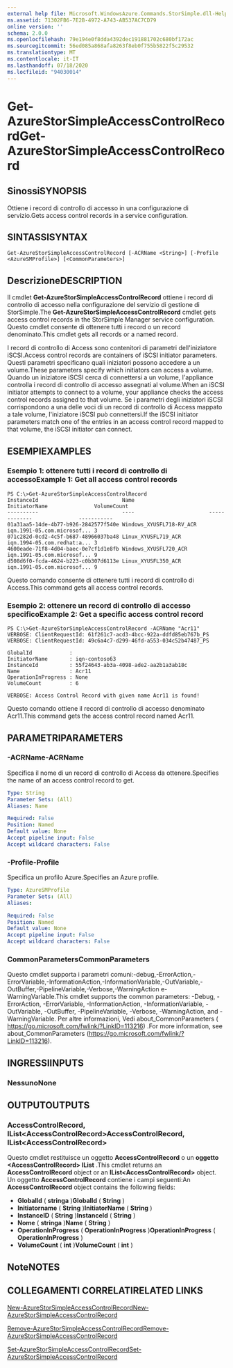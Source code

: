 ```yaml
---
external help file: Microsoft.WindowsAzure.Commands.StorSimple.dll-Help.xml
ms.assetid: 71302FB6-7E2B-4972-A743-AB537AC7CD79
online version: ''
schema: 2.0.0
ms.openlocfilehash: 79e194e0f8dda4392dec191881702c680bf172ac
ms.sourcegitcommit: 56ed085a868afa8263f8eb0f755b5822f5c29532
ms.translationtype: MT
ms.contentlocale: it-IT
ms.lasthandoff: 07/18/2020
ms.locfileid: "94030014"
---
```

# <span data-ttu-id="f23bf-101">Get-AzureStorSimpleAccessControlRecord</span><span class="sxs-lookup"><span data-stu-id="f23bf-101">Get-AzureStorSimpleAccessControlRecord</span></span>

## <span data-ttu-id="f23bf-102">Sinossi</span><span class="sxs-lookup"><span data-stu-id="f23bf-102">SYNOPSIS</span></span>
<span data-ttu-id="f23bf-103">Ottiene i record di controllo di accesso in una configurazione di servizio.</span><span class="sxs-lookup"><span data-stu-id="f23bf-103">Gets access control records in a service configuration.</span></span>

## <span data-ttu-id="f23bf-104">SINTASSI</span><span class="sxs-lookup"><span data-stu-id="f23bf-104">SYNTAX</span></span>

```
Get-AzureStorSimpleAccessControlRecord [-ACRName <String>] [-Profile <AzureSMProfile>] [<CommonParameters>]
```

## <span data-ttu-id="f23bf-105">Descrizione</span><span class="sxs-lookup"><span data-stu-id="f23bf-105">DESCRIPTION</span></span>
<span data-ttu-id="f23bf-106">Il cmdlet **Get-AzureStorSimpleAccessControlRecord** ottiene i record di controllo di accesso nella configurazione del servizio di gestione di StorSimple.</span><span class="sxs-lookup"><span data-stu-id="f23bf-106">The **Get-AzureStorSimpleAccessControlRecord** cmdlet gets access control records in the StorSimple Manager service configuration.</span></span>
<span data-ttu-id="f23bf-107">Questo cmdlet consente di ottenere tutti i record o un record denominato.</span><span class="sxs-lookup"><span data-stu-id="f23bf-107">This cmdlet gets all records or a named record.</span></span>

<span data-ttu-id="f23bf-108">I record di controllo di Access sono contenitori di parametri dell'iniziatore iSCSI.</span><span class="sxs-lookup"><span data-stu-id="f23bf-108">Access control records are containers of iSCSI initiator parameters.</span></span>
<span data-ttu-id="f23bf-109">Questi parametri specificano quali iniziatori possono accedere a un volume.</span><span class="sxs-lookup"><span data-stu-id="f23bf-109">These parameters specify which initiators can access a volume.</span></span>
<span data-ttu-id="f23bf-110">Quando un iniziatore iSCSI cerca di connettersi a un volume, l'appliance controlla i record di controllo di accesso assegnati al volume.</span><span class="sxs-lookup"><span data-stu-id="f23bf-110">When an iSCSI initiator attempts to connect to a volume, your appliance checks the access control records assigned to that volume.</span></span>
<span data-ttu-id="f23bf-111">Se i parametri degli iniziatori iSCSI corrispondono a una delle voci di un record di controllo di Access mappato a tale volume, l'iniziatore iSCSI può connettersi.</span><span class="sxs-lookup"><span data-stu-id="f23bf-111">If the iSCSI initiator parameters match one of the entries in an access control record mapped to that volume, the iSCSI initiator can connect.</span></span>

## <span data-ttu-id="f23bf-112">ESEMPI</span><span class="sxs-lookup"><span data-stu-id="f23bf-112">EXAMPLES</span></span>

### <span data-ttu-id="f23bf-113">Esempio 1: ottenere tutti i record di controllo di accesso</span><span class="sxs-lookup"><span data-stu-id="f23bf-113">Example 1: Get all access control records</span></span>
```
PS C:\>Get-AzureStorSimpleAccessControlRecord
InstanceId                           Name                        InitiatorName               VolumeCount
----------                           ----                        -------------               -----------
01a31aa5-14de-4b77-b926-2842577f540e Windows_XYUSFL718-RV_ACR    iqn.1991-05.com.microsof... 3
071c282d-0cd2-4c5f-b687-48966037ba48 Linux_XYUSFL719_ACR         iqn.1994-05.com.redhat:a... 3
4600eade-71f8-4d04-baec-0e7cf1d1e8fb Windows_XYUSFL720_ACR       iqn.1991-05.com.microsof... 9
d508d6f0-fcda-4624-b223-c0b307d6113e Linux_XYUSFL350_ACR         iqn.1991-05.com.microsof... 9
```

<span data-ttu-id="f23bf-114">Questo comando consente di ottenere tutti i record di controllo di Access.</span><span class="sxs-lookup"><span data-stu-id="f23bf-114">This command gets all access control records.</span></span>

### <span data-ttu-id="f23bf-115">Esempio 2: ottenere un record di controllo di accesso specifico</span><span class="sxs-lookup"><span data-stu-id="f23bf-115">Example 2: Get a specific access control record</span></span>
```
PS C:\>Get-AzureStorSimpleAccessControlRecord -ACRName "Acr11"
VERBOSE: ClientRequestId: 61f261c7-acd3-4bcc-922a-ddfd85eb767b_PS
VERBOSE: ClientRequestId: 49c6a4c7-d299-46fd-a553-034c52b47487_PS

GlobalId            : 
InitiatorName       : iqn-contoso63
InstanceId          : 55f24643-ab3a-4098-ade2-aa2b1a3ab18c
Name                : Acr11
OperationInProgress : None
VolumeCount         : 6

VERBOSE: Access Control Record with given name Acr11 is found!
```

<span data-ttu-id="f23bf-116">Questo comando ottiene il record di controllo di accesso denominato Acr11.</span><span class="sxs-lookup"><span data-stu-id="f23bf-116">This command gets the access control record named Acr11.</span></span>

## <span data-ttu-id="f23bf-117">PARAMETRI</span><span class="sxs-lookup"><span data-stu-id="f23bf-117">PARAMETERS</span></span>

### <span data-ttu-id="f23bf-118">-ACRName</span><span class="sxs-lookup"><span data-stu-id="f23bf-118">-ACRName</span></span>
<span data-ttu-id="f23bf-119">Specifica il nome di un record di controllo di Access da ottenere.</span><span class="sxs-lookup"><span data-stu-id="f23bf-119">Specifies the name of an access control record to get.</span></span>

```yaml
Type: String
Parameter Sets: (All)
Aliases: Name

Required: False
Position: Named
Default value: None
Accept pipeline input: False
Accept wildcard characters: False
```

### <span data-ttu-id="f23bf-120">-Profile</span><span class="sxs-lookup"><span data-stu-id="f23bf-120">-Profile</span></span>
<span data-ttu-id="f23bf-121">Specifica un profilo Azure.</span><span class="sxs-lookup"><span data-stu-id="f23bf-121">Specifies an Azure profile.</span></span>

```yaml
Type: AzureSMProfile
Parameter Sets: (All)
Aliases: 

Required: False
Position: Named
Default value: None
Accept pipeline input: False
Accept wildcard characters: False
```

### <span data-ttu-id="f23bf-122">CommonParameters</span><span class="sxs-lookup"><span data-stu-id="f23bf-122">CommonParameters</span></span>
<span data-ttu-id="f23bf-123">Questo cmdlet supporta i parametri comuni:-debug,-ErrorAction,-ErrorVariable,-InformationAction,-InformationVariable,-OutVariable,-OutBuffer,-PipelineVariable,-Verbose,-WarningAction e-WarningVariable.</span><span class="sxs-lookup"><span data-stu-id="f23bf-123">This cmdlet supports the common parameters: -Debug, -ErrorAction, -ErrorVariable, -InformationAction, -InformationVariable, -OutVariable, -OutBuffer, -PipelineVariable, -Verbose, -WarningAction, and -WarningVariable.</span></span> <span data-ttu-id="f23bf-124">Per altre informazioni, Vedi about_CommonParameters ( https://go.microsoft.com/fwlink/?LinkID=113216) .</span><span class="sxs-lookup"><span data-stu-id="f23bf-124">For more information, see about_CommonParameters (https://go.microsoft.com/fwlink/?LinkID=113216).</span></span>

## <span data-ttu-id="f23bf-125">INGRESSI</span><span class="sxs-lookup"><span data-stu-id="f23bf-125">INPUTS</span></span>

### <span data-ttu-id="f23bf-126">Nessuno</span><span class="sxs-lookup"><span data-stu-id="f23bf-126">None</span></span>

## <span data-ttu-id="f23bf-127">OUTPUT</span><span class="sxs-lookup"><span data-stu-id="f23bf-127">OUTPUTS</span></span>

### <span data-ttu-id="f23bf-128">AccessControlRecord, IList\<AccessControlRecord\></span><span class="sxs-lookup"><span data-stu-id="f23bf-128">AccessControlRecord, IList\<AccessControlRecord\></span></span>
<span data-ttu-id="f23bf-129">Questo cmdlet restituisce un oggetto **AccessControlRecord** o un **oggetto \<AccessControlRecord\> IList** .</span><span class="sxs-lookup"><span data-stu-id="f23bf-129">This cmdlet returns an **AccessControlRecord** object or an **IList\<AccessControlRecord\>** object.</span></span>
<span data-ttu-id="f23bf-130">Un oggetto **AccessControlRecord** contiene i campi seguenti:</span><span class="sxs-lookup"><span data-stu-id="f23bf-130">An **AccessControlRecord** object contains the following fields:</span></span> 

- <span data-ttu-id="f23bf-131">**GlobalId** ( **stringa** )</span><span class="sxs-lookup"><span data-stu-id="f23bf-131">**GlobalId** ( **String** )</span></span> 
- <span data-ttu-id="f23bf-132">**Initiatorname** ( **String** )</span><span class="sxs-lookup"><span data-stu-id="f23bf-132">**InitiatorName** ( **String** )</span></span> 
- <span data-ttu-id="f23bf-133">**InstanceID** ( **String** )</span><span class="sxs-lookup"><span data-stu-id="f23bf-133">**InstanceId** ( **String** )</span></span> 
- <span data-ttu-id="f23bf-134">**Nome** ( **stringa** )</span><span class="sxs-lookup"><span data-stu-id="f23bf-134">**Name** ( **String** )</span></span> 
- <span data-ttu-id="f23bf-135">**OperationInProgress** ( **OperationInProgress** )</span><span class="sxs-lookup"><span data-stu-id="f23bf-135">**OperationInProgress** ( **OperationInProgress** )</span></span> 
- <span data-ttu-id="f23bf-136">**VolumeCount** ( **int** )</span><span class="sxs-lookup"><span data-stu-id="f23bf-136">**VolumeCount** ( **int** )</span></span>

## <span data-ttu-id="f23bf-137">Note</span><span class="sxs-lookup"><span data-stu-id="f23bf-137">NOTES</span></span>

## <span data-ttu-id="f23bf-138">COLLEGAMENTI CORRELATI</span><span class="sxs-lookup"><span data-stu-id="f23bf-138">RELATED LINKS</span></span>

[<span data-ttu-id="f23bf-139">New-AzureStorSimpleAccessControlRecord</span><span class="sxs-lookup"><span data-stu-id="f23bf-139">New-AzureStorSimpleAccessControlRecord</span></span>](./New-AzureStorSimpleAccessControlRecord.md)

[<span data-ttu-id="f23bf-140">Remove-AzureStorSimpleAccessControlRecord</span><span class="sxs-lookup"><span data-stu-id="f23bf-140">Remove-AzureStorSimpleAccessControlRecord</span></span>](./Remove-AzureStorSimpleAccessControlRecord.md)

[<span data-ttu-id="f23bf-141">Set-AzureStorSimpleAccessControlRecord</span><span class="sxs-lookup"><span data-stu-id="f23bf-141">Set-AzureStorSimpleAccessControlRecord</span></span>](./Set-AzureStorSimpleAccessControlRecord.md)


